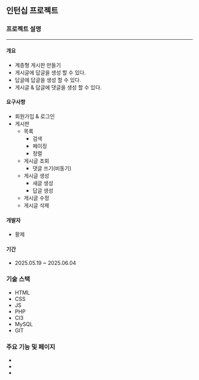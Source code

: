 ## 인턴십 프로젝트 
### 프로젝트 설명
***
#### 개요
- 계층형 게시판 만들기
- 게시글에 답글을 생성 할 수 있다.
- 답글에 답글을 생성 할 수 있다.
- 게시글 & 답글에 댓글을 생성 할 수 있다.
#### 요구사항
- 회원가입 & 로그인
- 게시판
  - 목록
    - 검색
    - 페이징
    - 정렬
  - 게시글 조회
    - 댓글 쓰기(비동기)
  - 게시글 생성
    - 새글 생성
    - 답글 생성
  - 게시글 수정
  - 게시글 삭제
#### 개발자
- 황제

#### 기간
- 2025.05.19 ~ 2025.06.04

### 기술 스택
- HTML
- CSS
- JS
- PHP
- CI3
- MySQL
- GIT

### 주요 기능 및 페이지
- 
- 
- 
